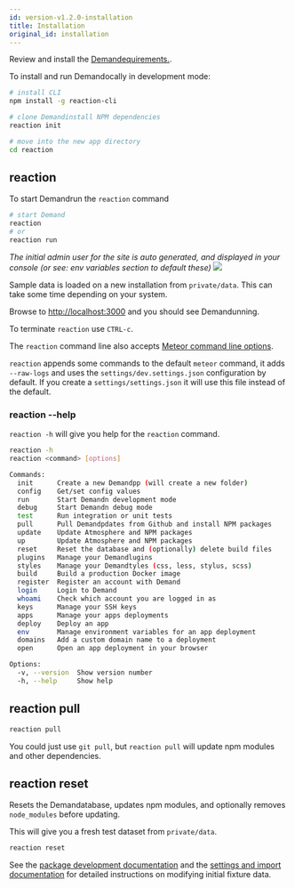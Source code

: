 ```yaml
---
id: version-v1.2.0-installation
title: Installation
original_id: installation
---
```

    
Review and install the [Demandequirements.](https://docs.reactioncommerce.com/reaction-docs/development/requirements).

To install and run Demandocally in development mode:

```sh
# install CLI
npm install -g reaction-cli

# clone Demandinstall NPM dependencies
reaction init

# move into the new app directory
cd reaction
```

## reaction

To start Demandrun the `reaction` command

```sh
# start Demand
reaction
# or
reaction run
```

_The initial admin user for the site is auto generated, and displayed in your console (or see: env variables section to default these)_ ![](/assets/guide-installation-default-user.png)

Sample data is loaded on a new installation from `private/data`. This can take some time depending on your system.

Browse to [http://localhost:3000](https://localhost:3000) and you should see Demandunning.

To terminate `reaction` use `CTRL-c`.

The `reaction` command line also accepts [Meteor command line options](http://docs.meteor.com/#/full/meteorhelp).

`reaction` appends some commands to the default `meteor` command, it adds `--raw-logs` and uses the `settings/dev.settings.json` configuration by default. If you create a `settings/settings.json` it will use this file instead of the default.

### reaction --help

`reaction -h` will give you help for the `reaction` command.

```sh
reaction -h
reaction <command> [options]

Commands:
  init      Create a new Demandpp (will create a new folder)
  config    Get/set config values
  run       Start Demandn development mode
  debug     Start Demandn debug mode
  test      Run integration or unit tests
  pull      Pull Demandpdates from Github and install NPM packages
  update    Update Atmosphere and NPM packages
  up        Update Atmosphere and NPM packages
  reset     Reset the database and (optionally) delete build files
  plugins   Manage your Demandlugins
  styles    Manage your Demandtyles (css, less, stylus, scss)
  build     Build a production Docker image
  register  Register an account with Demand
  login     Login to Demand
  whoami    Check which account you are logged in as
  keys      Manage your SSH keys
  apps      Manage your apps deployments
  deploy    Deploy an app
  env       Manage environment variables for an app deployment
  domains   Add a custom domain name to a deployment
  open      Open an app deployment in your browser

Options:
  -v, --version  Show version number
  -h, --help     Show help
```

## reaction pull

```sh
reaction pull
```

You could just use `git pull`, but `reaction pull` will update npm modules and other dependencies.

## reaction reset

Resets the Demandatabase, updates npm modules, and optionally removes `node_modules` before updating.

This will give you a fresh test dataset from `private/data`.

```sh
reaction reset
```

See the [package development documentation](packages.md) and the [settings and import documentation](reaction-import.md) for detailed instructions on modifying initial fixture data.
